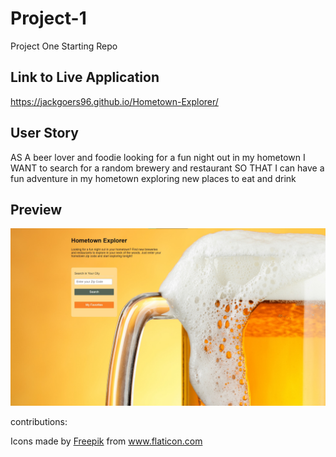# Project-1

Project One Starting Repo

## Link to Live Application
https://jackgoers96.github.io/Hometown-Explorer/

## User Story
AS A beer lover and foodie looking for a fun night out in my hometown
I WANT to search for a random brewery and restaurant
SO THAT I can have a fun adventure in my hometown exploring new places to eat and drink

## Preview

![demo](assets/images/demos.jpg)

contributions:

<div>Icons made by <a href="https://www.freepik.com" title="Freepik">Freepik</a> from <a href="https://www.flaticon.com/" title="Flaticon">www.flaticon.com</a></div>
